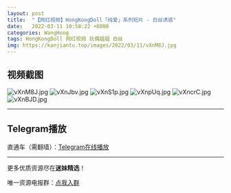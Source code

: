 ```yaml
---
layout: post
title:  "【网红视频】HongKongDoll「纯爱」系列短片 - 白丝诱惑"
date:   2022-03-11 10:58:22 +0800
categories: WangHong
tags: HongKongDoll 网红视频 玩偶姐姐 白丝
img: https://kanjiantu.top/images/2022/03/11/vXnM8J.jpg
---
```



## 视频截图


![vXnM8J.jpg](https://kanjiantu.top/images/2022/03/11/vXnM8J.jpg)
![vXnJbv.jpg](https://kanjiantu.top/images/2022/03/11/vXnJbv.jpg)
![vXnS1p.jpg](https://kanjiantu.top/images/2022/03/11/vXnS1p.jpg)
![vXnpUq.jpg](https://kanjiantu.top/images/2022/03/11/vXnpUq.jpg)
![vXncrC.jpg](https://kanjiantu.top/images/2022/03/11/vXncrC.jpg)
![vXnBJD.jpg](https://kanjiantu.top/images/2022/03/11/vXnBJD.jpg)




* * *
## Telegram播放

直通车（需翻墙）：[Telegram在线播放](https://t.me/mimeijingxuan/18)

* * *
更多优质资源尽在**迷妹精选**！

唯一资源电报群：[点我入群](https://t.me/mimeijingxuan)


